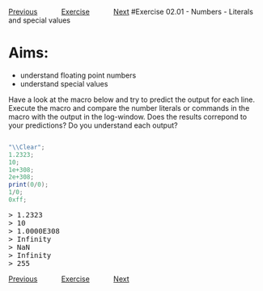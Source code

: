 [Previous](./ans01-04.md) &nbsp;&nbsp;&nbsp;&nbsp;&nbsp;&nbsp;&nbsp;&nbsp;&nbsp;&nbsp;     [Exercise](../ex/ex02-01.md) &nbsp;&nbsp;&nbsp;&nbsp;&nbsp;&nbsp;&nbsp;&nbsp;&nbsp;&nbsp; [Next](./ans02-02.md)
#Exercise 02.01 - Numbers - Literals and special values

# Aims:  
- understand floating point numbers 
- understand special values

Have a look at the macro below and try to predict the output for 
each line.  Execute the macro and compare the number literals or commands 
in the macro with the output in the log-window.  Does the results
correpond to your predictions? Do you understand each output?

```java

"\\Clear";
1.2323;
10;
1e+308;
2e+308;
print(0/0);
1/0;
0xff;
```
<pre>
> 1.2323
> 10
> 1.0000E308
> Infinity
> NaN
> Infinity
> 255
</pre>

[Previous](./ans01-04.md) &nbsp;&nbsp;&nbsp;&nbsp;&nbsp;&nbsp;&nbsp;&nbsp;&nbsp;&nbsp;     [Exercise](../ex/ex02-01.md) &nbsp;&nbsp;&nbsp;&nbsp;&nbsp;&nbsp;&nbsp;&nbsp;&nbsp;&nbsp; [Next](./ans02-02.md)

